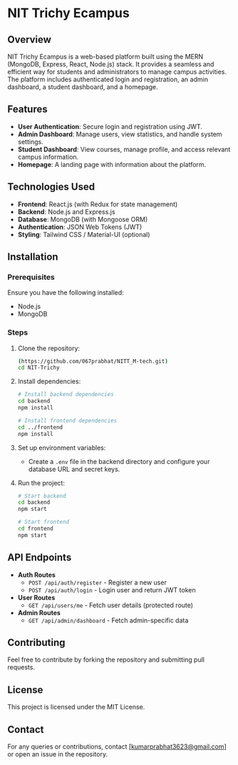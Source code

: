 # NIT Trichy Ecampus

## Overview
NIT Trichy Ecampus is a web-based platform built using the MERN (MongoDB, Express, React, Node.js) stack. It provides a seamless and efficient way for students and administrators to manage campus activities. The platform includes authenticated login and registration, an admin dashboard, a student dashboard, and a homepage.

## Features
- **User Authentication**: Secure login and registration using JWT.
- **Admin Dashboard**: Manage users, view statistics, and handle system settings.
- **Student Dashboard**: View courses, manage profile, and access relevant campus information.
- **Homepage**: A landing page with information about the platform.

## Technologies Used
- **Frontend**: React.js (with Redux for state management)
- **Backend**: Node.js and Express.js
- **Database**: MongoDB (with Mongoose ORM)
- **Authentication**: JSON Web Tokens (JWT)
- **Styling**: Tailwind CSS / Material-UI (optional)

## Installation
### Prerequisites
Ensure you have the following installed:
- Node.js
- MongoDB

### Steps
1. Clone the repository:
   ```sh
   (https://github.com/067prabhat/NITT_M-tech.git)
   cd NIT-Trichy
   ```
2. Install dependencies:
   ```sh
   # Install backend dependencies
   cd backend
   npm install
   ```
   ```sh
   # Install frontend dependencies
   cd ../frontend
   npm install
   ```
3. Set up environment variables:
   - Create a `.env` file in the backend directory and configure your database URL and secret keys.

4. Run the project:
   ```sh
   # Start backend
   cd backend
   npm start
   ```
   ```sh
   # Start frontend
   cd frontend
   npm start
   ```

## API Endpoints
- **Auth Routes**
  - `POST /api/auth/register` - Register a new user
  - `POST /api/auth/login` - Login user and return JWT token
- **User Routes**
  - `GET /api/users/me` - Fetch user details (protected route)
- **Admin Routes**
  - `GET /api/admin/dashboard` - Fetch admin-specific data

## Contributing
Feel free to contribute by forking the repository and submitting pull requests.

## License
This project is licensed under the MIT License.

## Contact
For any queries or contributions, contact [kumarprabhat3623@gmail.com] or open an issue in the repository.


